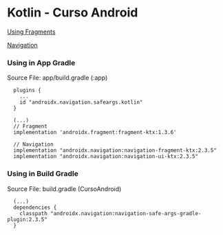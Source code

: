 # Kotlin - Curso Android

[Using Fragments](https://developer.android.com/jetpack/androidx/releases/fragment)

[Navigation](https://developer.android.com/guide/navigation/navigation-getting-started)

### Using in App Gradle

Source File: app/build.gradle (:app)

```shell script
  plugins {
    ...
    id "androidx.navigation.safeargs.kotlin"
  }

  (...)
  // Fragment
  implementation 'androidx.fragment:fragment-ktx:1.3.6'
    
  // Navigation
  implementation "androidx.navigation:navigation-fragment-ktx:2.3.5"
  implementation "androidx.navigation:navigation-ui-ktx:2.3.5"
```

### Using in Build Gradle

Source File: build.gradle (CursoAndroid)

```shell script
  (...)
  dependencies {
    classpath "androidx.navigation:navigation-safe-args-gradle-plugin:2.3.5"
  }
```

